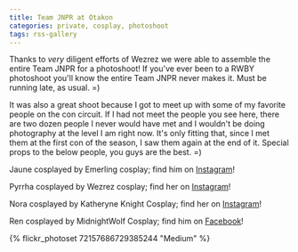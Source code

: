 ```yaml
---
title: Team JNPR at Otakon
categories: private, cosplay, photoshoot
tags: rss-gallery
---
```


Thanks to *very* diligent efforts of Wezrez we were able to assemble the entire Team JNPR for a photoshoot! If you've ever been to a RWBY photoshoot you'll know the entire Team JNPR never makes it. Must be running late, as usual. =)

It was also a great shoot because I got to meet up with some of my favorite people on the con circuit. If I had not meet the people you see here, there are two dozen people I never would have met and I wouldn't be doing photography at the level I am right now. It's only fitting that, since I met them at the first con of the season, I saw them again at the end of it. Special props to the below people, you guys are the best. =)

Jaune cosplayed by Emerling cosplay; find him on [Instagram](https://www.instagram.com/emerlingcosplay/)!

Pyrrha cosplayed by Wezrez cosplay; find her on [Instagram](https://www.instagram.com/wezrez/)!

Nora cosplayed by Katheryne Knight Cosplay; find her on [Instagram](https://www.instagram.com/katheryne_knight/)!

Ren cosplayed by MidnightWolf Cosplay; find him on [Facebook](https://www.facebook.com/midnightwolfcosplay/)!

{% flickr_photoset 72157686729385244 "Medium" %}
